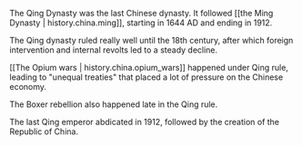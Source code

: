
The Qing Dynasty was the last Chinese dynasty. It followed [[the Ming Dynasty | history.china.ming]], starting in
1644 AD and ending in 1912.

The Qing dynasty ruled really well until the 18th century, after which foreign intervention and internal revolts
led to a steady decline.

[[The Opium wars | history.china.opium_wars]] happened under Qing rule, leading to "unequal treaties" that
placed a lot of pressure on the Chinese economy.

The Boxer rebellion also happened late in the Qing rule.

The last Qing emperor abdicated in 1912, followed by the creation of the Republic of China.
